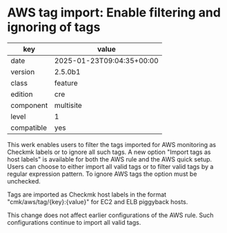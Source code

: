 [//]: # (werk v2)
# AWS tag import: Enable filtering and ignoring of tags

key        | value
---------- | ---
date       | 2025-01-23T09:04:35+00:00
version    | 2.5.0b1
class      | feature
edition    | cre
component  | multisite
level      | 1
compatible | yes

This werk enables users to filter the tags imported for AWS monitoring as Checkmk labels or to ignore all such tags.
A new option "Import tags as host labels" is available for both the AWS rule and the AWS quick setup. Users can choose to either import all valid tags or to filter valid tags by a regular expression pattern. To ignore AWS tags the option must be unchecked.

Tags are imported as Checkmk host labels in the format "cmk/aws/tag/{key}:{value}" for EC2 and ELB piggyback hosts.

This change does not affect earlier configurations of the AWS rule. Such configurations continue to import all valid tags.
